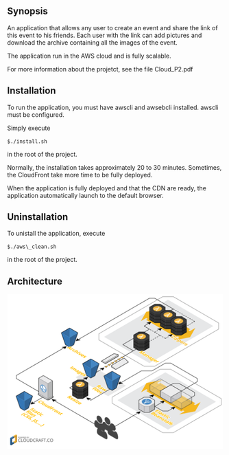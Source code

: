 ## Synopsis

An application that allows any user to create an event and share the link of this event to his friends. Each user with the link can add pictures and download the archive containing all the images of the event.

The application run in the AWS cloud and is fully scalable.

For more information about the projetct, see the file Cloud_P2.pdf

## Installation

To run the application, you must have awscli and awsebcli installed. awscli must be configured.

Simply execute

    $./install.sh

in the root of the project.

Normally, the installation takes approximately 20 to 30 minutes. Sometimes, the CloudFront take more time to be fully deployed.

When the application is fully deployed and that the CDN are ready, the application automatically launch to the default browser.

## Uninstallation

To unistall the application, execute

    $./aws\_clean.sh

in the root of the project.

## Architecture

![alt tag](/pics/Arch.png?raw=true "Architecture")

